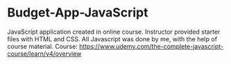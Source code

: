 # Budget-App-JavaScript
JavaScript application created in online course. Instructor provided starter files with HTML and CSS. All Javascript was done by me, with the help of course material. Course: https://www.udemy.com/the-complete-javascript-course/learn/v4/overview
